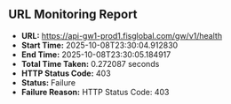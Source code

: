 ## URL Monitoring Report

- **URL:** https://api-gw1-prod1.fisglobal.com/gw/v1/health
- **Start Time:** 2025-10-08T23:30:04.912830
- **End Time:** 2025-10-08T23:30:05.184917
- **Total Time Taken:** 0.272087 seconds
- **HTTP Status Code:** 403
- **Status:** Failure
- **Failure Reason:** HTTP Status Code: 403
